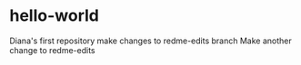 # hello-world
Diana's first repository 
make changes to redme-edits branch
Make another change to redme-edits
